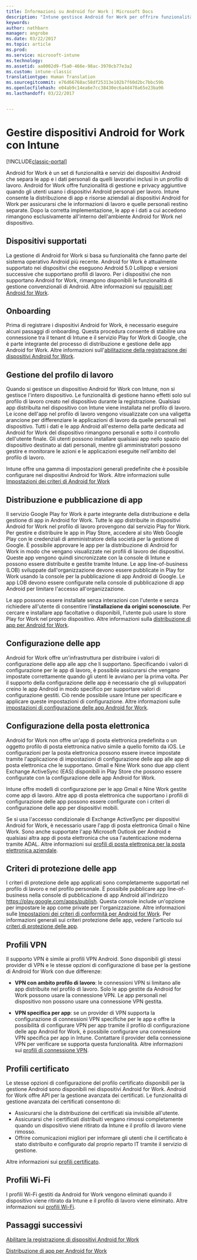 ```yaml
---
title: Informazioni su Android for Work | Microsoft Docs
description: "Intune gestisce Android for Work per offrire funzionalità di gestione aggiuntive e privacy quando gli utenti usano i dispositivi Android personali per il lavoro."
keywords: 
author: nathbarn
manager: angrobe
ms.date: 03/22/2017
ms.topic: article
ms.prod: 
ms.service: microsoft-intune
ms.technology: 
ms.assetid: aa0002d9-f5a0-466e-98ac-3970cb77e3a2
ms.custom: intune-classic
translationtype: Human Translation
ms.sourcegitcommit: e76d66768ac58df25313e102b7f60d2bc7bbc59b
ms.openlocfilehash: e04ab9c14ea6e7cc38430ec6a4d478a65e23ba96
ms.lasthandoff: 03/22/2017


---
```


# <a name="manage-android-for-work-devices-with-intune"></a>Gestire dispositivi Android for Work con Intune

[!INCLUDE[classic-portal](../includes/classic-portal.md)]

Android for Work è un set di funzionalità e servizi dei dispositivi Android che separa le app e i dati personali da quelli lavorativi inclusi in un profilo di lavoro. Android for Work offre funzionalità di gestione e privacy aggiuntive quando gli utenti usano i dispositivi Android personali per lavoro. Intune consente la distribuzione di app e risorse aziendali ai dispositivi Android for Work per assicurarsi che le informazioni di lavoro e quelle personali restino separate. Dopo la corretta implementazione, le app e i dati a cui accedono rimangono esclusivamente all'interno dell'ambiente Android for Work nel dispositivo.

## <a name="supported-devices"></a>Dispositivi supportati

La gestione di Android for Work si basa su funzionalità che fanno parte del sistema operativo Android più recente. Android for Work è attualmente supportato nei dispositivi che eseguono Android 5.0 Lollipop e versioni successive che supportano profili di lavoro. Per i dispositivi che non supportano Android for Work, rimangono disponibili le funzionalità di gestione convenzionali di Android. Altre informazioni sui [requisiti per Android for Work](https://support.google.com/work/android/answer/6174145?hl=en&ref_topic=6151012).

## <a name="onboarding"></a>Onboarding

Prima di registrare i dispositivi Android for Work, è necessario eseguire alcuni passaggi di onboarding. Questa procedura consente di stabilire una connessione tra il tenant di Intune e il servizio Play for Work di Google, che è parte integrante del processo di distribuzione e gestione delle app Android for Work. Altre informazioni sull'[abilitazione della registrazione dei dispositivi Android for Work](https://docs.microsoft.com/intune/deploy-use/set-up-android-for-work).

## <a name="work-profile-management"></a>Gestione del profilo di lavoro

Quando si gestisce un dispositivo Android for Work con Intune, non si gestisce l'intero dispositivo. Le funzionalità di gestione hanno effetti solo sul profilo di lavoro creato nel dispositivo durante la registrazione. Qualsiasi app distribuita nel dispositivo con Intune viene installata nel profilo di lavoro. Le icone dell'app nel profilo di lavoro vengono visualizzate con una valigetta arancione per differenziare le applicazioni di lavoro da quelle personali nel dispositivo. Tutti i dati e le app Android all'esterno della parte dedicata ad Android for Work del dispositivo rimangono personali e sotto il controllo dell'utente finale. Gli utenti possono installare qualsiasi app nello spazio del dispositivo destinato ai dati personali, mentre gli amministratori possono gestire e monitorare le azioni e le applicazioni eseguite nell'ambito del profilo di lavoro.

Intune offre una gamma di impostazioni generali predefinite che è possibile configurare nei dispositivi Android for Work. Altre informazioni sulle [Impostazioni dei criteri di Android for Work](android-for-work-policy-settings-in-microsoft-intune.md)

## <a name="app-publishing-and-distribution"></a>Distribuzione e pubblicazione di app

Il servizio Google Play for Work è parte integrante della distribuzione e della gestione di app in Android for Work. Tutte le app distribuite in dispositivi Android for Work nel profilo di lavoro provengono dal servizio Play for Work. Per gestire e distribuire le app in Play Store, accedere al sito Web Google Play con le credenziali di amministratore della società per la gestione di Google. È possibile approvare le app per la distribuzione di Android for Work in modo che vengano visualizzate nei profili di lavoro dei dispositivi. Queste app vengono quindi sincronizzate con la console di Intune e possono essere distribuite e gestite tramite Intune. Le app line-of-business (LOB) sviluppate dall'organizzazione devono essere pubblicate in Play for Work usando la console per la pubblicazione di app Android di Google. Le app LOB devono essere configurate nella console di pubblicazione di app Android per limitare l'accesso all'organizzazione.

Le app possono essere installate senza interazioni con l'utente e senza richiedere all'utente di consentire l'**installazione da origini sconosciute**. Per cercare e installare app facoltative o disponibili, l'utente può usare lo store Play for Work nel proprio dispositivo. Altre informazioni sulla [distribuzione di app per Android for Work](https://docs.microsoft.com/intune/deploy-use/android-for-work-apps).

## <a name="app-configuration"></a>Configurazione delle app

Android for Work offre un'infrastruttura per distribuire i valori di configurazione delle app alle app che li supportano. Specificando i valori di configurazione per le app di lavoro, è possibile assicurarsi che vengano impostate correttamente quando gli utenti le avviano per la prima volta. Per il supporto della configurazione delle app è necessario che gli sviluppatori creino le app Android in modo specifico per supportare valori di configurazione gestiti. Ciò rende possibile usare Intune per specificare e applicare queste impostazioni di configurazione. Altre informazioni sulle [impostazioni di configurazione delle app Android for Work](afw-app-configuration-policy.md).

## <a name="email-configuration"></a>Configurazione della posta elettronica

Android for Work non offre un'app di posta elettronica predefinita o un oggetto profilo di posta elettronica nativo simile a quello fornito da iOS. Le configurazioni per la posta elettronica possono essere invece impostate tramite l'applicazione di impostazioni di configurazione delle app alle app di posta elettronica che le supportano. Gmail e Nine Work sono due app client Exchange ActiveSync (EAS) disponibili in Play Store che possono essere configurate con la configurazione delle app Android for Work.

Intune offre modelli di configurazione per le app Gmail e Nine Work gestite come app di lavoro. Altre app di posta elettronica che supportano i profili di configurazione delle app possono essere configurate con i criteri di configurazione delle app per dispositivi mobili.

Se si usa l'accesso condizionale di Exchange ActiveSync per dispositivi Android for Work, è necessario usare l'app di posta elettronica Gmail o Nine Work. Sono anche supportate l'app Microsoft Outlook per Android e qualsiasi altra app di posta elettronica che usa l'autenticazione moderna tramite ADAL. Altre informazioni sui [profili di posta elettronica per la posta elettronica aziendale](configure-access-to-corporate-email-using-email-profiles-with-microsoft-intune.md).

## <a name="app-protection-policies"></a>Criteri di protezione delle app

I criteri di protezione delle app applicati sono completamente supportati nel profilo di lavoro e nel profilo personale. È possibile pubblicare app line-of-business nella console di pubblicazione di app Android all'indirizzo https://play.google.com/apps/publish. Questa console include un'opzione per impostare le app come private per l'organizzazione. Altre informazioni sulle [Impostazioni dei criteri di conformità per Android for Work](afw-compliance-policy-settings-in-microsoft-intune.md). Per informazioni generali sui criteri protezione delle app, vedere l'articolo sui [criteri di protezione delle app](protect-app-data-using-mobile-app-management-policies-with-microsoft-intune.md).

## <a name="vpn-profiles"></a>Profili VPN

Il supporto VPN è simile ai profili VPN Android. Sono disponibili gli stessi provider di VPN e le stesse opzioni di configurazione di base per la gestione di Android for Work con due differenze:

-  **VPN con ambito profilo di lavoro**: le connessioni VPN si limitano alle app distribuite nel profilo di lavoro. Solo le app gestite da Android for Work possono usare la connessione VPN. Le app personali nel dispositivo non possono usare una connessione VPN gestita.

-  **VPN specifica per app**: se un provider di VPN supporta la configurazione di connessioni VPN specifiche per le app e offre la possibilità di configurare VPN per app tramite il profilo di configurazione delle app Android for Work, è possibile configurare una connessione VPN specifica per app in Intune. Contattare il provider della connessione VPN per verificare se supporta questa funzionalità. Altre informazioni sui [profili di connessione VPN](vpn-connections-in-microsoft-intune.md).

## <a name="certificate-profiles"></a>Profili certificato

Le stesse opzioni di configurazione del profilo certificato disponibili per la gestione Android sono disponibili nei dispositivi Android for Work. Android for Work offre API per la gestione avanzata dei certificati. Le funzionalità di gestione avanzata dei certificati consentono di:

- Assicurarsi che la distribuzione dei certificati sia invisibile all'utente.
-  Assicurarsi che i certificati distribuiti vengano rimossi completamente quando un dispositivo viene ritirato da Intune e il profilo di lavoro viene rimosso.
-  Offrire comunicazioni migliori per informare gli utenti che il certificato è stato distribuito e configurato dal proprio reparto IT tramite il servizio di gestione.

Altre informazioni sui [profili certificato](secure-resource-access-with-certificate-profiles.md).

## <a name="wi-fi-profiles"></a>Profili Wi-Fi

I profili Wi-Fi gestiti da Android for Work vengono eliminati quando il dispositivo viene ritirato da Intune e il profilo di lavoro viene eliminato. Altre informazioni sui [profili Wi-Fi](wi-fi-connections-in-microsoft-intune.md).

## <a name="next-steps"></a>Passaggi successivi
[Abilitare la registrazione di dispositivi Android for Work](https://docs.microsoft.com/en-us/intune/deploy-use/set-up-android-for-work)

[Distribuzione di app per Android for Work](https://docs.microsoft.com/en-us/intune/deploy-use/android-for-work-apps)

